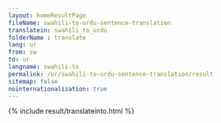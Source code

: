 ```yaml
---
layout: homeResultPage
fileName: swahili-to-urdu-sentence-translation
translatein: swahili_to_urdu
folderName : translate
lang: ur
from: sw
to: ur
langname: swahili-to
permalink: /ur/swahili-to-urdu-sentence-translation/result
sitemap: false
nointernationalization: true
---
```

{% include result/translateinto.html %}

<script src="/js/result/translation.js" data-foldername="{{page.folderName}}" data-lang="{{page.lang}}"></script>
